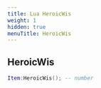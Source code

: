```yaml
---
title: Lua HeroicWis
weight: 1
hidden: true
menuTitle: HeroicWis
---
```

## HeroicWis
```lua
Item:HeroicWis(); -- number
```